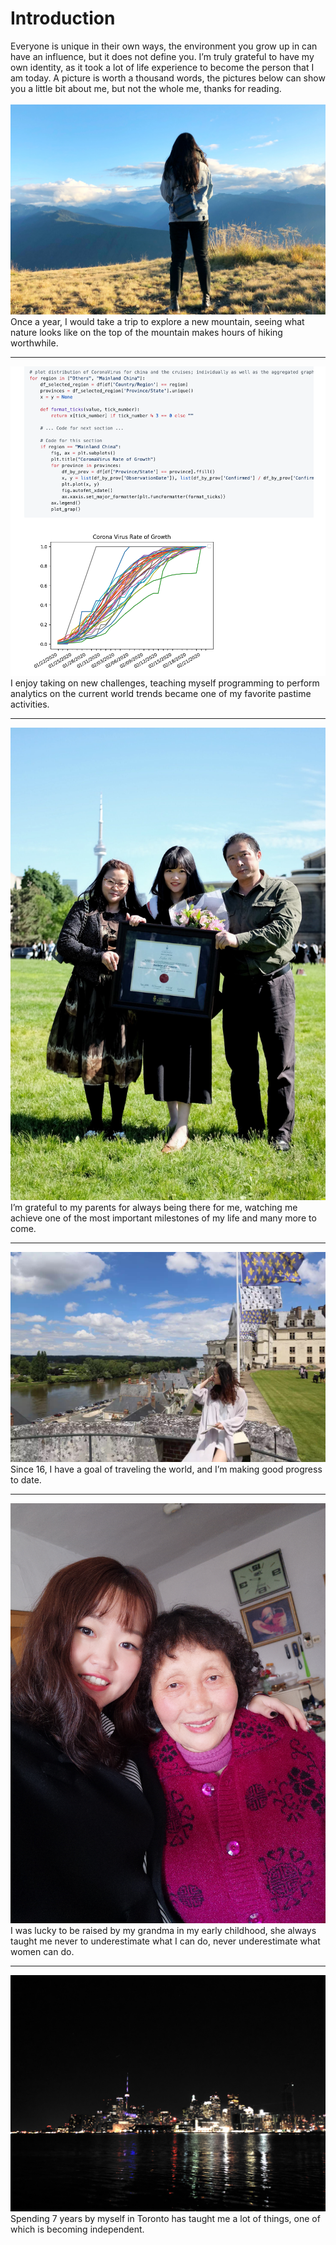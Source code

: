 # Introduction
Everyone is unique in their own ways, the environment you grow up in can have an influence, but it does not define you. I’m truly grateful to have my own identity, as it took a lot of life experience to become the person that I am today. A picture is worth a thousand words, the pictures below can show you a little bit about me, but not the whole me, thanks for reading.
<br>
<br>
![](imgs/1.JPG)
Once a year, I would take a trip to explore a new mountain, seeing what nature looks like on the top of the mountain makes hours of hiking worthwhile.

---
![](imgs/2.png)
I enjoy taking on new challenges, teaching myself programming to perform analytics on the current world trends became one of my favorite pastime activities.

---
![](imgs/3.jpg)
I’m grateful to my parents for always being there for me, watching me achieve one of the most important milestones of my life and many more to come.

---
![](imgs/4.JPG)
Since 16, I have a goal of traveling the world, and I’m making good progress to date.

---
![](imgs/5.JPG)
I was lucky to be raised by my grandma in my early childhood, she always taught me never to underestimate what I can do, never underestimate what women can do.

---
![](imgs/6.JPG)
Spending 7 years by myself in Toronto has taught me a lot of things, one of which is becoming independent.

<script>
document.querySelector(".container-lg").removeChild(document.querySelector(".container-lg").children[0])
</script>
<style>

img{
    max-height:1000px;
	position: relative;


}
</style>
<!--stackedit_data:
eyJoaXN0b3J5IjpbMTMzNTgwMzIxNywtMTQyMzc4MDEwOCwzMT
M4NTg2NDQsLTg0NTYxMTA0MiwtMjI3NzYxOTYxLC01NTI4MTk4
MzcsMTM5NDIxNzEyMSw0OTg5OTEzMTUsLTg1ODQ0OTgxNiwtNz
IyOTA2Mjk5LC01MzA0ODE4MDIsMTg5ODcxNTkwLC0yMDQ2MzYw
NDg1LDk4MTQ2MTM0OCwtMTk0NjcxNzU0NSwtMTI5NDE2NTc5NV
19
-->